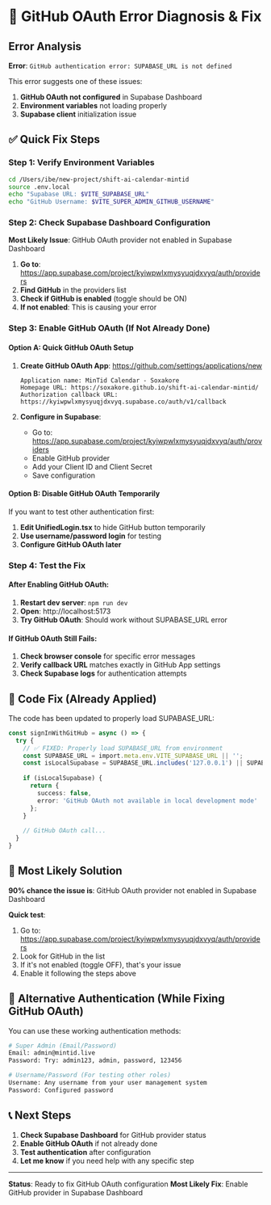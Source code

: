# 🚨 GitHub OAuth Error Diagnosis & Fix

## Error Analysis
**Error**: `GitHub authentication error: SUPABASE_URL is not defined`

This error suggests one of these issues:
1. **GitHub OAuth not configured** in Supabase Dashboard
2. **Environment variables** not loading properly
3. **Supabase client** initialization issue

## ✅ Quick Fix Steps

### Step 1: Verify Environment Variables
```bash
cd /Users/ibe/new-project/shift-ai-calendar-mintid
source .env.local
echo "Supabase URL: $VITE_SUPABASE_URL"
echo "GitHub Username: $VITE_SUPER_ADMIN_GITHUB_USERNAME"
```

### Step 2: Check Supabase Dashboard Configuration
**Most Likely Issue**: GitHub OAuth provider not enabled in Supabase Dashboard

1. **Go to**: https://app.supabase.com/project/kyiwpwlxmysyuqjdxvyq/auth/providers
2. **Find GitHub** in the providers list
3. **Check if GitHub is enabled** (toggle should be ON)
4. **If not enabled**: This is causing your error

### Step 3: Enable GitHub OAuth (If Not Already Done)

#### Option A: Quick GitHub OAuth Setup
1. **Create GitHub OAuth App**: https://github.com/settings/applications/new
   ```
   Application name: MinTid Calendar - Soxakore
   Homepage URL: https://soxakore.github.io/shift-ai-calendar-mintid/
   Authorization callback URL: https://kyiwpwlxmysyuqjdxvyq.supabase.co/auth/v1/callback
   ```

2. **Configure in Supabase**:
   - Go to: https://app.supabase.com/project/kyiwpwlxmysyuqjdxvyq/auth/providers
   - Enable GitHub provider
   - Add your Client ID and Client Secret
   - Save configuration

#### Option B: Disable GitHub OAuth Temporarily
If you want to test other authentication first:

1. **Edit UnifiedLogin.tsx** to hide GitHub button temporarily
2. **Use username/password login** for testing
3. **Configure GitHub OAuth later**

### Step 4: Test the Fix

#### After Enabling GitHub OAuth:
1. **Restart dev server**: `npm run dev`
2. **Open**: http://localhost:5173
3. **Try GitHub OAuth**: Should work without SUPABASE_URL error

#### If GitHub OAuth Still Fails:
1. **Check browser console** for specific error messages
2. **Verify callback URL** matches exactly in GitHub App settings
3. **Check Supabase logs** for authentication attempts

## 🔧 Code Fix (Already Applied)
The code has been updated to properly load SUPABASE_URL:

```typescript
const signInWithGitHub = async () => {
  try {
    // ✅ FIXED: Properly load SUPABASE_URL from environment
    const SUPABASE_URL = import.meta.env.VITE_SUPABASE_URL || '';
    const isLocalSupabase = SUPABASE_URL.includes('127.0.0.1') || SUPABASE_URL.includes('localhost');
    
    if (isLocalSupabase) {
      return { 
        success: false, 
        error: 'GitHub OAuth not available in local development mode' 
      };
    }
    
    // GitHub OAuth call...
  }
}
```

## 🎯 Most Likely Solution
**90% chance the issue is**: GitHub OAuth provider not enabled in Supabase Dashboard

**Quick test**: 
1. Go to: https://app.supabase.com/project/kyiwpwlxmysyuqjdxvyq/auth/providers
2. Look for GitHub in the list
3. If it's not enabled (toggle OFF), that's your issue
4. Enable it following the steps above

## 🔄 Alternative Authentication (While Fixing GitHub OAuth)
You can use these working authentication methods:

```bash
# Super Admin (Email/Password)
Email: admin@mintid.live
Password: Try: admin123, admin, password, 123456

# Username/Password (For testing other roles)  
Username: Any username from your user management system
Password: Configured password
```

## 📞 Next Steps
1. **Check Supabase Dashboard** for GitHub provider status
2. **Enable GitHub OAuth** if not already done
3. **Test authentication** after configuration
4. **Let me know** if you need help with any specific step

---
**Status**: Ready to fix GitHub OAuth configuration
**Most Likely Fix**: Enable GitHub provider in Supabase Dashboard

